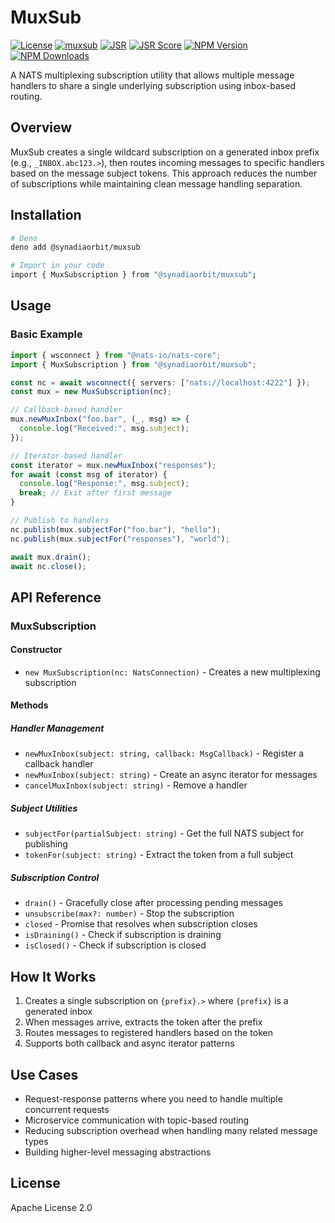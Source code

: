 # MuxSub

[![License](https://img.shields.io/badge/Licence-Apache%202.0-blue.svg)](https://github.com/synadia-io/orbit.js/blob/main/LICENSE)
[![muxsub](https://github.com/synadia-io/orbit.js/actions/workflows/muxsub.yml/badge.svg)](https://github.com/synadia-io/orbit.js/actions/workflows/muxsub.yml)
[![JSR](https://jsr.io/badges/@synadiaorbit/muxsub)](https://jsr.io/@synadiaorbit/muxsub)
[![JSR Score](https://jsr.io/badges/@synadiaorbit/muxsub/score)](https://jsr.io/@synadiaorbit/muxsub)
[![NPM Version](https://img.shields.io/npm/v/%40synadiaorbit%2Fmuxsub)](https://www.npmjs.com/package/@synadiaorbit/muxsub)
[![NPM Downloads](https://img.shields.io/npm/dt/%40synadiaorbit%2Fmuxsub)](https://www.npmjs.com/package/@synadiaorbit/muxsub)

A NATS multiplexing subscription utility that allows multiple message handlers
to share a single underlying subscription using inbox-based routing.

## Overview

MuxSub creates a single wildcard subscription on a generated inbox prefix (e.g.,
`_INBOX.abc123.>`), then routes incoming messages to specific handlers based on
the message subject tokens. This approach reduces the number of subscriptions
while maintaining clean message handling separation.

## Installation

```bash
# Deno
deno add @synadiaorbit/muxsub

# Import in your code
import { MuxSubscription } from "@synadiaorbit/muxsub";
```

## Usage

### Basic Example

```typescript
import { wsconnect } from "@nats-io/nats-core";
import { MuxSubscription } from "@synadiaorbit/muxsub";

const nc = await wsconnect({ servers: ["nats://localhost:4222"] });
const mux = new MuxSubscription(nc);

// Callback-based handler
mux.newMuxInbox("foo.bar", (_, msg) => {
  console.log("Received:", msg.subject);
});

// Iterator-based handler
const iterator = mux.newMuxInbox("responses");
for await (const msg of iterator) {
  console.log("Response:", msg.subject);
  break; // Exit after first message
}

// Publish to handlers
nc.publish(mux.subjectFor("foo.bar"), "hello");
nc.publish(mux.subjectFor("responses"), "world");

await mux.drain();
await nc.close();
```

## API Reference

### MuxSubscription

#### Constructor

- `new MuxSubscription(nc: NatsConnection)` - Creates a new multiplexing
  subscription

#### Methods

##### Handler Management

- `newMuxInbox(subject: string, callback: MsgCallback)` - Register a callback
  handler
- `newMuxInbox(subject: string)` - Create an async iterator for messages
- `cancelMuxInbox(subject: string)` - Remove a handler

##### Subject Utilities

- `subjectFor(partialSubject: string)` - Get the full NATS subject for
  publishing
- `tokenFor(subject: string)` - Extract the token from a full subject

##### Subscription Control

- `drain()` - Gracefully close after processing pending messages
- `unsubscribe(max?: number)` - Stop the subscription
- `closed` - Promise that resolves when subscription closes
- `isDraining()` - Check if subscription is draining
- `isClosed()` - Check if subscription is closed

## How It Works

1. Creates a single subscription on `{prefix}.>` where `{prefix}` is a generated
   inbox
2. When messages arrive, extracts the token after the prefix
3. Routes messages to registered handlers based on the token
4. Supports both callback and async iterator patterns

## Use Cases

- Request-response patterns where you need to handle multiple concurrent
  requests
- Microservice communication with topic-based routing
- Reducing subscription overhead when handling many related message types
- Building higher-level messaging abstractions

## License

Apache License 2.0
